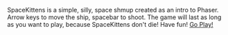 SpaceKittens is a simple, silly, space shmup created as an intro to Phaser. Arrow keys to move the ship, spacebar to shoot. The game will last as long as you want to play, because SpaceKittens don't die! Have fun! [Go Play!](http://spacekittens.herokuapp.com)